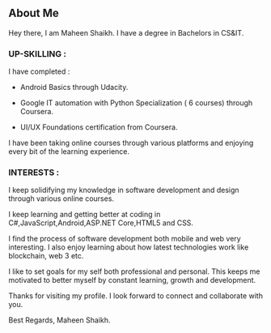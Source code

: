 ## About Me

Hey there, I am Maheen Shaikh. I have a degree in Bachelors in CS&IT.

### UP-SKILLING :

I have completed :

- Android Basics through Udacity.

- Google IT automation with Python Specialization ( 6 courses) through Coursera.
    
- UI/UX Foundations certification from Coursera.

I have been taking online courses through various platforms and enjoying every bit of the learning experience. 


### INTERESTS : 

I keep solidifying my knowledge in software development and design through various online courses. 

I keep learning and getting better at coding in C#,JavaScript,Android,ASP.NET Core,HTML5 and CSS.

I find the process of software development both mobile and web very interesting. I also enjoy learning about how latest technologies work like blockchain, web 3 etc.  

I like to set goals for my self both professional and personal. This keeps me motivated to better myself by constant learning, growth and development. 


Thanks for visiting my profile. I look forward to connect and collaborate with you.

Best Regards,
Maheen Shaikh.
